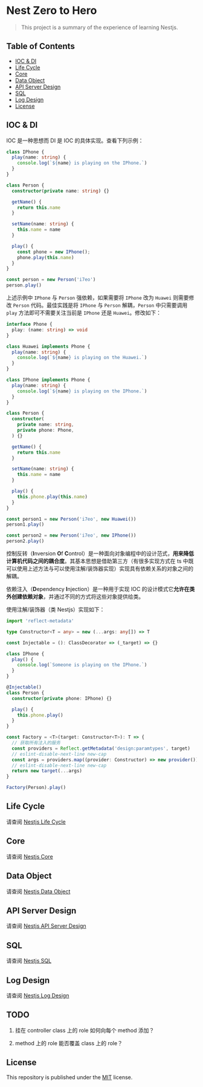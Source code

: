 # Nest Zero to Hero

> This project is a summary of the experience of learning Nestjs.

## Table of Contents

- [IOC & DI](#ioc--di)
- [Life Cycle](#life-cycle)
- [Core](#core)
- [Data Object](#data-object)
- [API Server Design](#api-server-design)
- [SQL](#sql)
- [Log Design](#log-design)
- [License](#license)

## IOC & DI

IOC 是一种思想而 DI 是 IOC 的具体实现。查看下列示例：

```typescript
class IPhone {
  play(name: string) {
    console.log(`${name} is playing on the IPhone.`)
  }
}

class Person {
  constructor(private name: string) {}

  getName() {
    return this.name
  }

  setName(name: string) {
    this.name = name
  }

  play() {
    const phone = new IPhone();
    phone.play(this.name)
  }
}

const person = new Person('i7eo')
person.play()
```

上述示例中 `IPhone` 与 `Person` 强依赖，如果需要将 `IPhone` 改为 `Huawei` 则需要修改 `Person` 代码。最佳实践是将 `IPhone` 与 `Person` 解耦，`Person` 中只需要调用 `play` 方法即可不需要关注当前是 `IPhone` 还是 `Huawei`。修改如下：

```typescript
interface Phone {
  play: (name: string) => void
}

class Huawei implements Phone {
  play(name: string) {
    console.log(`${name} is playing on the Huawei.`)
  }
}

class IPhone implements Phone {
  play(name: string) {
    console.log(`${name} is playing on the IPhone.`)
  }
}

class Person {
  constructor(
    private name: string,
    private phone: Phone,
  ) {}

  getName() {
    return this.name
  }

  setName(name: string) {
    this.name = name
  }

  play() {
    this.phone.play(this.name)
  }
}

const person1 = new Person('i7eo', new Huawei())
person1.play()

const person2 = new Person('i7eo', new IPhone())
person2.play()
```

控制反转（**I**nversion **O**f **C**ontrol）是一种面向对象编程中的设计范式，**用来降低计算机代码之间的耦合度**。其基本思想是借助第三方（有很多实现方式在 ts 中既可以使用上述方法与可以使用注解/装饰器实现）实现具有依赖关系的对象之间的解耦。

依赖注入（**D**ependency **I**njection）是一种用于实现 IOC 的设计模式它**允许在类外创建依赖对象**，并通过不同的方式将这些对象提供给类。

使用注解/装饰器（类 Nestjs）实现如下：

```typescript
import 'reflect-metadata'

type Constructor<T = any> = new (...args: any[]) => T

const Injectable = (): ClassDecorator => (_target) => {}

class IPhone {
  play() {
    console.log(`Someone is playing on the IPhone.`)
  }
}

@Injectable()
class Person {
  constructor(private phone: IPhone) {}

  play() {
    this.phone.play()
  }
}

const Factory = <T>(target: Constructor<T>): T => {
  // 获取所有注入的服务
  const providers = Reflect.getMetadata('design:paramtypes', target)
  // eslint-disable-next-line new-cap
  const args = providers.map((provider: Constructor) => new provider())
  // eslint-disable-next-line new-cap
  return new target(...args)
}

Factory(Person).play()
```

## Life Cycle

请查阅 [Nestjs Life Cycle](./.instruction/nest-life-cycle.md)

## Core

请查阅 [Nestjs Core](./.instruction/nest-core.md)

## Data Object

请查阅 [Nestjs Data Object](./.instruction/nest-data-object.md)

## API Server Design

请查阅 [Nestjs API Server Design](./.instruction/nest-api-server-design.md)

## SQL

请查阅 [Nestjs SQL](./.instruction/nest-sql.md)

## Log Design

请查阅 [Nestjs Log Design](./.instruction/nest-log-design.md)

## TODO

1. 挂在 controller class 上的 role 如何向每个 method 添加？

2. method 上的 role 能否覆盖 class 上的 role？

## License

This repository is published under the [MIT](LICENSE) license.
